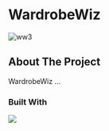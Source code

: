 # WardrobeWiz

![ww3](https://github.com/saltify-mob/WardrobeWiz/assets/93320021/7a3dee5b-f204-4a78-9fd8-86a1066a5c40)

## About The Project
<p>WardrobeWiz ...</p>

### Built With
<img src="https://skillicons.dev/icons?i=java,spring,maven,html,tailwind,ts,next&perline=8" />

